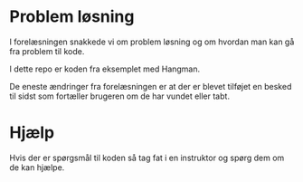 # Problem løsning
I forelæsningen snakkede vi om problem løsning og om hvordan man kan gå fra problem til kode.

I dette repo er koden fra eksemplet med Hangman. 

De eneste ændringer fra forelæsningen er at der er blevet tilføjet en besked til sidst som fortæller brugeren om de har vundet eller tabt.

# Hjælp
Hvis der er spørgsmål til koden så tag fat i en instruktor og spørg dem om de kan hjælpe.
